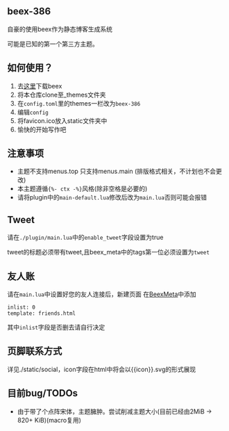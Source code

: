 ## beex-386

自豪的使用beex作为静态博客生成系统

可能是已知的第一个第三方主题。

## 如何使用？

1. 去[这里](http://www.telihai.com/archives/9027/)下载beex
2. 将本仓库clone至_themes文件夹
3. 在`config.toml`里的themes一栏改为`beex-386`
4. 编辑`config`
5. 将favicon.ico放入static文件夹中
7. 愉快的开始写作吧
## 注意事项

- 主题不支持menus.top 只支持menus.main (排版格式相关，不计划也不会更改)
- 本主题遵循`{%- ctx -%}`风格(除非空格是必要的)
- 请将plugin中的`main-default.lua`修改后改为`main.lua`否则可能会报错
## Tweet

请在`./plugin/main.lua`中的`enable_tweet`字段设置为true

tweet的标题必须带有tweet,且beex_meta中的tags第一位必须设置为`tweet`
## 友人账

请在`main.lua`中设置好您的友人连接后，新建页面
在[BeexMeta](http://www.telihai.com/archives/9031/)中添加
```text
inlist: 0
template: friends.html
```
其中`inlist`字段是否删去请自行决定
## 页脚联系方式

详见./static/social，icon字段在html中将会以{{icon}}.svg的形式展现

## 目前bug/TODOs

- 由于带了个点阵宋体，主题臃肿。尝试削减主题大小(目前已经由2MiB -> 820+ KiB)(macro复用)

